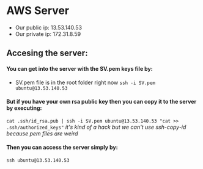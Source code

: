 # AWS Server 

- Our public ip: 13.53.140.53
- Our private ip: 172.31.8.59

## Accesing the server:

#### You can get into the server with the SV.pem keys file by:
- SV.pem file is in the root folder right now
`ssh -i SV.pem ubuntu@13.53.140.53`

#### But if you have your own rsa public key then you can copy it to the server by executing:
`cat .ssh/id_rsa.pub | ssh -i SV.pem ubuntu@13.53.140.53 "cat >> .ssh/authorized_keys"`
*it's kind of a hack but we can't use ssh-copy-id because pem files are weird*

#### Then you can access the server simply by:
`ssh ubuntu@13.53.140.53`
